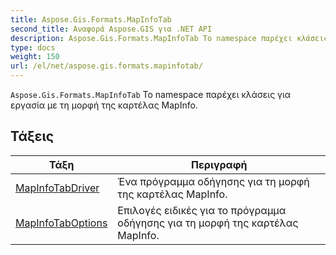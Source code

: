 ```yaml
---
title: Aspose.Gis.Formats.MapInfoTab
second_title: Αναφορά Aspose.GIS για .NET API
description: Aspose.Gis.Formats.MapInfoTab Το namespace παρέχει κλάσεις για εργασία με τη μορφή της καρτέλας MapInfo.
type: docs
weight: 150
url: /el/net/aspose.gis.formats.mapinfotab/
---
```

`Aspose.Gis.Formats.MapInfoTab` Το namespace παρέχει κλάσεις για εργασία με τη μορφή της καρτέλας MapInfo.

## Τάξεις

| Τάξη | Περιγραφή |
| --- | --- |
| [MapInfoTabDriver](./mapinfotabdriver/) | Ένα πρόγραμμα οδήγησης για τη μορφή της καρτέλας MapInfo. |
| [MapInfoTabOptions](./mapinfotaboptions/) | Επιλογές ειδικές για το πρόγραμμα οδήγησης για τη μορφή της καρτέλας MapInfo. |


